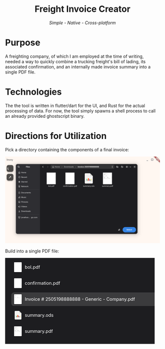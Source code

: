 <h1 align="center">Freight Invoice Creator</h1>

<p align="center">
  <em>Simple - Native - Cross-platform</em>
</p>

# Purpose
A freighting company, of which I am employed at the time of writing, needed a way to quickly combine a trucking freight's bill of lading, its associated confirmation, and an internally made invoice summary into a single PDF file.

# Technologies
The the tool is written in flutter/dart for the UI, and Rust for the actual processing of data. For now, the tool simply spawns a shell process to call an already provided ghostscript binary.

# Directions for Utilization
Pick a directory containing the components of a final invoice:

<img src="assets/picking_invoice_dir.png">

Build into a single PDF file:

<img src="assets/created_invoice.png">
